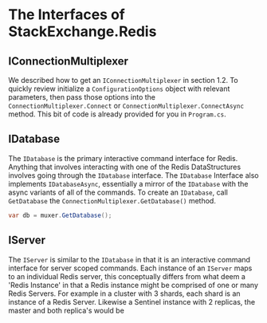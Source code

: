 # The Interfaces of StackExchange.Redis

## IConnectionMultiplexer

We described how to get an `IConnectionMultiplexer` in section 1.2. To quickly review initialize a `ConfigurationOptions` object with relevant parameters, then pass those options into the `ConnectionMultiplexer.Connect` or `ConnectionMultiplexer.ConnectAsync` method. This bit of code is already provided for you in `Program.cs`.

## IDatabase

The `IDatabase` is the primary interactive command interface for Redis. Anything that involves interacting with one of the Redis DataStructures involves going through the `IDatabase` interface. The `IDatabase` Interface also implements `IDatabaseAsync`, essentially a mirror of the `IDatabase` with the async variants of all of the commands. To create an `IDatabase`, call `GetDatabase` the `ConnectionMultiplexer.GetDatabase()` method.

```cs
var db = muxer.GetDatabase();
```

## IServer

The `IServer` is similar to the `IDatabase` in that it is an interactive command interface for server scoped commands. Each instance of an `IServer` maps to an individual Redis server, this conceptually differs from what deem a 'Redis Instance' in that a Redis instance might be comprised of one or many Redis Servers. For example in a cluster with 3 shards, each shard is an instance of a Redis Server. Likewise a Sentinel instance with 2 replicas, the master and both replica's would be 
